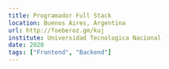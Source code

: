 ```yaml
---
title: Programador Full Stack
location: Buenos Aires, Argentina
url: http://foeberoz.gm/kuj
institute: Universidad Tecnologica Nacional
date: 2020
tags: ["Frontend", "Backend"]
---
```

